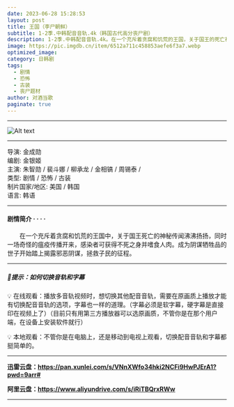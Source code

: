 ```yaml
---
date: 2023-06-28 15:28:53
layout: post
title: 王国（李尸朝鲜）
subtitle: 1-2季.中韩配音音轨.4k（韩国古代高分丧尸剧）
description: 1-2季.中韩配音音轨.4k。在一个充斥着贪腐和饥荒的王国，关于国王的死亡神秘传闻沸沸扬扬，同时一场奇怪的瘟疫传播开来，感染者可获得不死之身并嗜食人肉...
image: https://pic.imgdb.cn/item/6512a711c458853aefe6f3a7.webp
optimized_image: 
category: 日韩剧
tags:
  - 剧情
  - 恐怖
  - 古装
  - 丧尸题材
author: 对酒当歌
paginate: true
---
```

---
![Alt text](https://pic.imgdb.cn/item/6512a721c458853aefe6fce0.webp)

---

导演: 金成勋  
编剧: 金银姬  
主演: 朱智勋 / 裴斗娜 / 柳承龙 / 金相镐 / 周锡泰 /  
类型: 剧情 / 恐怖 / 古装  
制片国家/地区: 美国 / 韩国  
语言: 韩语  

---

#### 剧情简介 · · · ·

　　在一个充斥着贪腐和饥荒的王国中，关于国王死亡的神秘传闻沸沸扬扬，同时一场奇怪的瘟疫传播开来，感染者可获得不死之身并嗜食人肉。成为阴谋牺牲品的世子开始踏上揭露邪恶阴谋，拯救子民的征程。

---

##### 🔔提示：如何切换音轨和字幕

💡 在线观看：播放多音轨视频时，想切换其他配音音轨，需要在原画质上播放才能有切换配音音轨的选项，字幕也一样的道理。（字幕必须是软字幕，硬字幕是直接印在视频上了）（目前只有用第三方播放器可以选原画质，不管你是在那个用户端，在设备上安装软件就行）

💡 本地观看：不管你是在电脑上，还是移动到电视上观看，切换配音音轨和字幕都挺简单的。

---

**迅雷云盘：<https://pan.xunlei.com/s/VNnXWfo34hki2NCFi9HwPJErA1?pwd=9arr#>**

**阿里云盘：<https://www.aliyundrive.com/s/iRiTBQrxRWw>**

---
